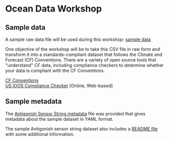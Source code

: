 # Ocean Data Workshop

## Sample data

A sample raw data file will be used during this workshop:
[sample data](sample_data/antigonish_sensorstring_data.csv)

One objective of the workshop will be to take this CSV file in raw form and transform it into a standards-compliant dataset that follows the Climate and Forecast (CF) Conventions. There are a variety of open source tools that "understand" CF data, including compliance checkers to determine whether your data is compliant with the CF Conventions.

[CF Conventions](https://cfconventions.org)  
[US IOOS Compliance Checker](https://compliance.ioos.us/index.html) [Online, Web-based]

## Sample metadata

The [Antigonish Sensor String metadata](sample_data/antigonish_sensorstring_metadata.yaml) file was provided that gives metadata about the sample dataset in YAML format.

The sample Antigonish sensor string dataset also includes a [README file](sample_data/wave_buoy_readme.txt) with some additional information.